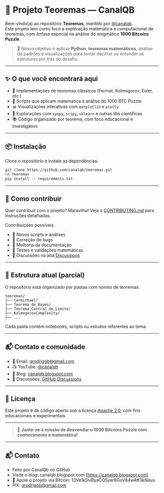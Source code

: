 # 🧠 Projeto Teoremas — CanalQB

Bem-vindo(a) ao repositório **Teoremas**, mantido por [@canalqb](https://www.youtube.com/@canalqb).  
Este projeto tem como foco a exploração matemática e computacional de teoremas, com ênfase especial na análise do enigmático **1000 Bitcoins Puzzle**.

> 📌 Nosso objetivo é aplicar **Python**, **teoremas matemáticos**, análise de padrões e visualizações para tentar decifrar ou entender as estruturas por trás do desafio.

---

## ✨ O que você encontrará aqui

- 🧮 Implementações de teoremas clássicos (Fermat, Kolmogorov, Euler, etc.)
- 🧩 Scripts que aplicam matemática à análise do 1000 BTC Puzzle
- 📊 Visualizações interativas com `matplotlib` e `plotly`
- 🧠 Explorações com `sympy`, `scipy`, `sklearn` e outras libs científicas
- 📚 Código organizado por teorema, com foco educacional e investigativo

---

## 📦 Instalação

Clone o repositório e instale as dependências:

```bash
git clone https://github.com/canalqb/teoremas.git
cd teoremas
pip install -r requirements.txt
````

---

## 🚀 Como contribuir

Quer contribuir com o projeto? Maravilha!
Veja o [CONTRIBUTING.md](CONTRIBUTING.md) para instruções detalhadas.

Contribuições possíveis:

* 🧠 Novos scripts e análises
* 🐞 Correção de bugs
* 📜 Melhoria da documentação
* 🧪 Testes e validações matemáticas
* 🤝 Discussões na aba [Discussions](https://github.com/canalqb/teoremas/discussions)

---

## 🧪 Estrutura atual (parcial)

O repositório está organizado por pastas com nomes de teoremas:

```
teoremas/
├── Carmichael/
├── Teorema_de_Bayes/
├── Teorema_Central_do_Limite/
├── KolmogorovComplexity/
├── ...
```

Cada pasta contém notebooks, scripts ou estudos referentes ao tema.

---

## 📬 Contato e comunidade

* 📧 Email: [qrodrigob@gmail.com](mailto:qrodrigob@gmail.com)
* 📺 YouTube: [@canalqb](https://www.youtube.com/@canalqb)
* 📝 Blog: [canalqb.blogspot.com](https://canalqb.blogspot.com)
* 💬 Discussões: [GitHub Discussions](https://github.com/canalqb/teoremas/discussions)

---

## 📄 Licença

Este projeto é de código aberto sob a licença [Apache 2.0](LICENSE), com fins educacionais e experimentais.

---


> 🎯 **Junte-se à missão de desvendar o 1000 Bitcoins Puzzle com conhecimento e matemática!**
 

---
  
## 📬 Contato

* Feito por CanalQb no GitHub 
* Visite o blog: canalqb.blogspot.com [https://canalqb.blogspot.com]
* 💸 Apoie o projeto via Bitcoin: 13Ve1k5ivByaCQ5yer6GoV84wAtf3kNava
* PIX: qrodrigob@gmail.com
